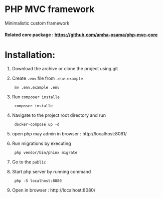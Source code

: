 # PHP MVC framework

Minimalistic custom framework

#### Related core package : https://github.com/amha-osama/php-mvc-core

##
# Installation:
1. Download the archive or clone the project using git
2. Create `.env` file from `.env.example`
   
   ```
    mv .env.example .env
   ```
3. Run `composer installe`
   ```
    composer installe
   ```
4. Navigate to the project root directory and run

   ```
    docker-compose up -d
   ```
5. open php may admin in browser : http://localhost:8081/
   
6. Run migrations by executing
   ```
    php vendor/bin/phinx migrate
   ```
7. Go to the `public`
8. Start php server by running command
   ```
    php -S localhost:8080
   ```
9. Open in browser : http://localhost:8080/

